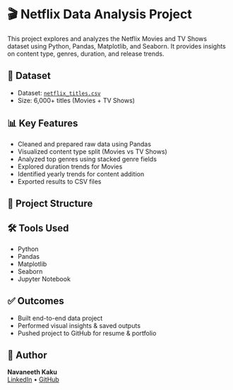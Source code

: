 # 🎬 Netflix Data Analysis Project

This project explores and analyzes the Netflix Movies and TV Shows dataset using Python, Pandas, Matplotlib, and Seaborn. It provides insights on content type, genres, duration, and release trends.

## 📁 Dataset
- Dataset: [`netflix_titles.csv`](https://www.kaggle.com/datasets/shivamb/netflix-shows)
- Size: 6,000+ titles (Movies + TV Shows)

## 📊 Key Features
- Cleaned and prepared raw data using Pandas
- Visualized content type split (Movies vs TV Shows)
- Analyzed top genres using stacked genre fields
- Explored duration trends for Movies
- Identified yearly trends for content addition
- Exported results to CSV files

## 📂 Project Structure


## 🛠️ Tools Used
- Python
- Pandas
- Matplotlib
- Seaborn
- Jupyter Notebook

## ✅ Outcomes
- Built end-to-end data project
- Performed visual insights & saved outputs
- Pushed project to GitHub for resume & portfolio

## 📌 Author
**Navaneeth Kaku**  
[LinkedIn](https://www.linkedin.com/in/navaneethkaku) • [GitHub](https://github.com/navaneethyadav)
